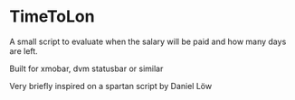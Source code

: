 # TimeToLon

A small script to evaluate when the salary will be paid and how many days are left.

Built for xmobar, dvm statusbar or similar

Very briefly inspired on a spartan script by Daniel Löw
